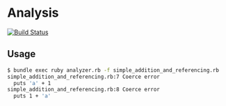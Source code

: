 Analysis
========
[![Build Status](https://travis-ci.com/tcoenraad/analist.svg?token=VRpTPqQimpVvBRMqjtwB&branch=master)](https://travis-ci.com/tcoenraad/analist)

## Usage
```bash
$ bundle exec ruby analyzer.rb -f simple_addition_and_referencing.rb
simple_addition_and_referencing.rb:7 Coerce error
  puts 'a' + 1
simple_addition_and_referencing.rb:8 Coerce error
  puts 1 + 'a'
```

